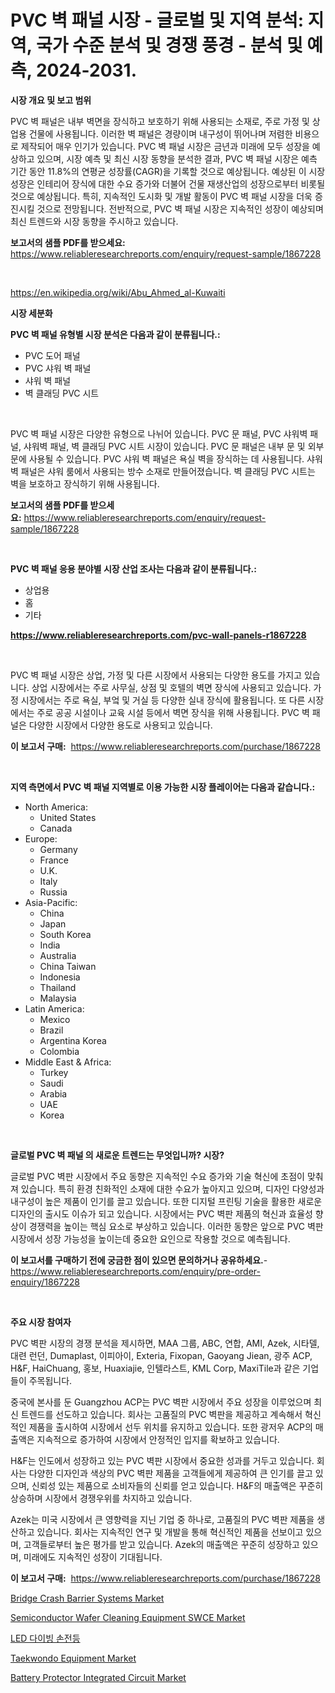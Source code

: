 <p><h1>PVC 벽 패널 시장 - 글로벌 및 지역 분석: 지역, 국가 수준 분석 및 경쟁 풍경 - 분석 및 예측, 2024-2031.</h1></p><p><strong>시장 개요 및 보고 범위</strong></p>
<p><p>PVC 벽 패널은 내부 벽면을 장식하고 보호하기 위해 사용되는 소재로, 주로 가정 및 상업용 건물에 사용됩니다. 이러한 벽 패널은 경량이며 내구성이 뛰어나며 저렴한 비용으로 제작되어 매우 인기가 있습니다. PVC 벽 패널 시장은 금년과 미래에 모두 성장을 예상하고 있으며, 시장 예측 및 최신 시장 동향을 분석한 결과, PVC 벽 패널 시장은 예측 기간 동안 11.8%의 연평균 성장률(CAGR)을 기록할 것으로 예상됩니다. 예상된 이 시장 성장은 인테리어 장식에 대한 수요 증가와 더불어 건물 재생산업의 성장으로부터 비롯될 것으로 예상됩니다. 특히, 지속적인 도시화 및 개발 활동이 PVC 벽 패널 시장을 더욱 증진시킬 것으로 전망됩니다. 전반적으로, PVC 벽 패널 시장은 지속적인 성장이 예상되며 최신 트렌드와 시장 동향을 주시하고 있습니다.</p></p>
<p><strong>보고서의 샘플 PDF를 받으세요:</strong> <a href="https://www.reliableresearchreports.com/enquiry/request-sample/1867228">https://www.reliableresearchreports.com/enquiry/request-sample/1867228</a></p>
<p>&nbsp;</p>
<p><a href="https://en.wikipedia.org/wiki/Abu_Ahmed_al-Kuwaiti">https://en.wikipedia.org/wiki/Abu_Ahmed_al-Kuwaiti</a></p>
<p><strong>시장 세분화</strong></p>
<p><strong>PVC 벽 패널 유형별 시장 분석은 다음과 같이 분류됩니다.:</strong></p>
<p><ul><li>PVC 도어 패널</li><li>PVC 샤워 벽 패널</li><li>샤워 벽 패널</li><li>벽 클래딩 PVC 시트</li></ul></p>
<p>&nbsp;</p>
<p><p>PVC 벽 패널 시장은 다양한 유형으로 나뉘어 있습니다. PVC 문 패널, PVC 샤워벽 패널, 샤워벽 패널, 벽 클래딩 PVC 시트 시장이 있습니다. PVC 문 패널은 내부 문 및 외부 문에 사용될 수 있습니다. PVC 샤워 벽 패널은 욕실 벽을 장식하는 데 사용됩니다. 샤워 벽 패널은 샤워 룸에서 사용되는 방수 소재로 만들어졌습니다. 벽 클래딩 PVC 시트는 벽을 보호하고 장식하기 위해 사용됩니다.</p></p>
<p><strong>보고서의 샘플 PDF를 받으세요:</strong>&nbsp;<a href="https://www.reliableresearchreports.com/enquiry/request-sample/1867228">https://www.reliableresearchreports.com/enquiry/request-sample/1867228</a></p>
<p>&nbsp;</p>
<p><strong> PVC 벽 패널 응용 분야별 시장 산업 조사는 다음과 같이 분류됩니다.:</strong></p>
<p><ul><li>상업용</li><li>홈</li><li>기타</li></ul></p>
<p><strong><a href="https://www.reliableresearchreports.com/pvc-wall-panels-r1867228">https://www.reliableresearchreports.com/pvc-wall-panels-r1867228</a></strong></p>
<p>&nbsp;</p>
<p><p>PVC 벽 패널 시장은 상업, 가정 및 다른 시장에서 사용되는 다양한 용도를 가지고 있습니다. 상업 시장에서는 주로 사무실, 상점 및 호텔의 벽면 장식에 사용되고 있습니다. 가정 시장에서는 주로 욕실, 부엌 및 거실 등 다양한 실내 장식에 활용됩니다. 또 다른 시장에서는 주로 공공 시설이나 교육 시설 등에서 벽면 장식을 위해 사용됩니다. PVC 벽 패널은 다양한 시장에서 다양한 용도로 사용되고 있습니다.</p></p>
<p><strong>이 보고서 구매:</strong>&nbsp; <a href="https://www.reliableresearchreports.com/purchase/1867228">https://www.reliableresearchreports.com/purchase/1867228</a></p>
<p>&nbsp;</p>
<p><strong>지역 측면에서 PVC 벽 패널 지역별로 이용 가능한 시장 플레이어는 다음과 같습니다.:</strong></p>
<p><ul>
    <li>
        North America:
        <ul>
            <li>United States</li>
            <li>Canada</li>
        </ul>
    </li>
    <li>
        Europe:
        <ul>
            <li>Germany</li>
            <li>France</li>
            <li>U.K.</li>
            <li>Italy</li>
            <li>Russia</li>
        </ul>
    </li>
    <li>
        Asia-Pacific:
        <ul>
            <li>China</li>
            <li>Japan</li>
            <li>South Korea</li>
            <li>India</li>
            <li>Australia</li>
            <li>China Taiwan</li>
            <li>Indonesia</li>
            <li>Thailand</li>
            <li>Malaysia</li>
        </ul>
    </li>
    <li>
        Latin America:
        <ul>
            <li>Mexico</li>
            <li>Brazil</li>
            <li>Argentina Korea</li>
            <li>Colombia</li>
        </ul>
    </li>
    <li>
        Middle East & Africa:
        <ul>
            <li>Turkey</li>
            <li>Saudi</li>
            <li>Arabia</li>
            <li>UAE</li>
            <li>Korea</li>
        </ul>
    </li>
    </ul></p>
<p>&nbsp;</p>
<p><strong>글로벌 PVC 벽 패널 의 새로운 트렌드는 무엇입니까? 시장?</strong></p>
<p><p>글로벌 PVC 벽판 시장에서 주요 동향은 지속적인 수요 증가와 기술 혁신에 초점이 맞춰져 있습니다. 특히 환경 친화적인 소재에 대한 수요가 높아지고 있으며, 디자인 다양성과 내구성이 높은 제품이 인기를 끌고 있습니다. 또한 디지털 프린팅 기술을 활용한 새로운 디자인의 출시도 이슈가 되고 있습니다. 시장에서는 PVC 벽판 제품의 혁신과 효율성 향상이 경쟁력을 높이는 핵심 요소로 부상하고 있습니다. 이러한 동향은 앞으로 PVC 벽판 시장에서 성장 가능성을 높이는데 중요한 요인으로 작용할 것으로 예측됩니다.</p></p>
<p><strong>이 보고서를 구매하기 전에 궁금한 점이 있으면 문의하거나 공유하세요.</strong>- <a href="https://www.reliableresearchreports.com/enquiry/pre-order-enquiry/1867228">https://www.reliableresearchreports.com/enquiry/pre-order-enquiry/1867228</a></p>
<p>&nbsp;</p>
<p><strong>주요 시장 참여자</strong></p>
<p><p>PVC 벽판 시장의 경쟁 분석을 제시하면, MAA 그룹, ABC, 연합, AMI, Azek, 시타델, 대련 런던, Dumaplast, 이피아이, Exteria, Fixopan, Gaoyang Jiean, 광주 ACP, H&F, HaiChuang, 홍보, Huaxiajie, 인텔라스트, KML Corp, MaxiTile과 같은 기업들이 주목됩니다.</p><p>중국에 본사를 둔 Guangzhou ACP는 PVC 벽판 시장에서 주요 성장을 이루었으며 최신 트렌드를 선도하고 있습니다. 회사는 고품질의 PVC 벽판을 제공하고 계속해서 혁신적인 제품을 출시하여 시장에서 선두 위치를 유지하고 있습니다. 또한 광저우 ACP의 매출액은 지속적으로 증가하여 시장에서 안정적인 입지를 확보하고 있습니다.</p><p>H&F는 인도에서 성장하고 있는 PVC 벽판 시장에서 중요한 성과를 거두고 있습니다. 회사는 다양한 디자인과 색상의 PVC 벽판 제품을 고객들에게 제공하여 큰 인기를 끌고 있으며, 신뢰성 있는 제품으로 소비자들의 신뢰를 얻고 있습니다. H&F의 매출액은 꾸준히 상승하며 시장에서 경쟁우위를 차지하고 있습니다.</p><p>Azek는 미국 시장에서 큰 영향력을 지닌 기업 중 하나로, 고품질의 PVC 벽판 제품을 생산하고 있습니다. 회사는 지속적인 연구 및 개발을 통해 혁신적인 제품을 선보이고 있으며, 고객들로부터 높은 평가를 받고 있습니다. Azek의 매출액은 꾸준히 성장하고 있으며, 미래에도 지속적인 성장이 기대됩니다.</p></p>
<p><strong>이 보고서 구매:</strong>&nbsp;&nbsp;<a href="https://www.reliableresearchreports.com/purchase/1867228">https://www.reliableresearchreports.com/purchase/1867228</a></p>
<p><p><a href="https://issuu.com/reportprime-2/docs/bridge-crash-barrier-systems-market-size-2030.pptx">Bridge Crash Barrier Systems Market</a></p><p><a href="https://medium.com/@karleeprice2004/semiconductor-wafer-cleaning-equipment-swce-market-forecast-global-market-trends-and-analysis-from-481417715478">Semiconductor Wafer Cleaning Equipment SWCE Market</a></p><p><a href="https://medium.com/@czbtzkwc9/%EA%B8%80%EB%A1%9C%EB%B2%8C-led-%EB%8B%A4%EC%9D%B4%EB%B9%99-%ED%94%8C%EB%9E%98%EC%8B%9C%EB%9D%BC%EC%9D%B4%ED%8A%B8-%EC%8B%9C%EC%9E%A5-%EC%8B%9C%EC%9E%A5-%EC%A0%90%EC%9C%A0%EC%9C%A8-%EC%8B%9C%EC%9E%A5-%ED%8A%B8%EB%A0%8C%EB%93%9C-%EB%B0%8F-%EB%AF%B8%EB%9E%98-%EC%84%B1%EC%9E%A5%EC%9D%84-%ED%83%90%EC%83%89%ED%95%98%EA%B8%B0-5e31dd7032b1">LED 다이빙 손전등</a></p><p><a href="https://github.com/nlnlwane1/Market-Research-Report-List-1/blob/main/taekwondo-equipment-market.md">Taekwondo Equipment Market</a></p><p><a href="https://medium.com/@marcoshoppe2023/battery-protector-integrated-circuit-market-share-market-analysis-growth-trends-forecasts-for-00d6d868561e">Battery Protector Integrated Circuit Market</a></p></p>